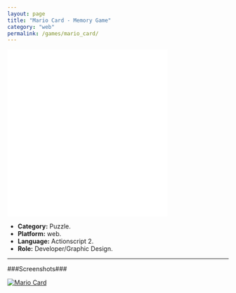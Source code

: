 ```yaml
---
layout: page
title: "Mario Card - Memory Game"
category: "web"
permalink: /games/mario_card/
---
```


<iframe class="flashtime" src="{{site.baseurl}}/others/swfs/mario_card.swf" height="380" width="365" frameborder="0" scrolling="no" noresize="noresize"></iframe>

+ **Category:** Puzzle.
+ **Platform:** web.
+ **Language:** Actionscript 2.
+ **Role:** Developer/Graphic Design.

* * *

###Screenshots###

[![Mario Card]({{site.baseurl}}/images/screenshots/game_mario_card.png)]({{site.baseurl}}/images/screenshots/game_mario_card.png)
